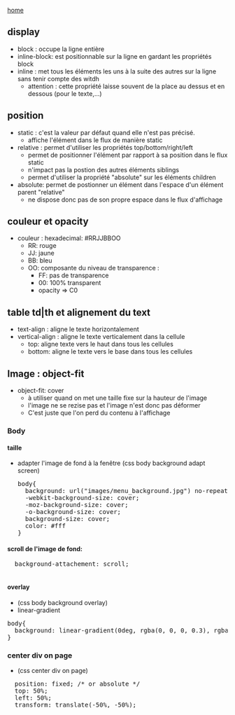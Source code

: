 [home](index.md)

## display

- block : occupe la ligne entière
- inline-block: est positionnable sur la ligne en gardant les propriétés block
- inline : met tous les éléments les uns à la suite des autres sur la ligne sans tenir compte des witdh
  - attention : cette propriété laisse souvent de la place au dessus et en dessous (pour le texte,...)

## position

- static : c'est la valeur par défaut quand elle n'est pas précisé.
  - affiche l'élément dans le flux de manière static
- relative : permet d'utiliser les propriétés top/bottom/right/left
  - permet de positionner l'élément par rapport à sa position dans le flux static
  - n'impact pas la postion des autres éléments siblings
  - permet d'utiliser la propriété "absolute" sur les éléments children
- absolute: permet de postionner un élément dans l'espace d'un élément parent "relative"
  - ne dispose donc pas de son propre espace dans le flux d'affichage

## couleur et opacity

- couleur : hexadecimal: #RRJJBBOO
  - RR: rouge
  - JJ: jaune
  - BB: bleu
  - OO: composante du niveau de transparence :
    - FF: pas de transparence
    - 00: 100% transparent
    - opacity => C0

## table td|th et alignement du text

- text-align : aligne le texte horizontalement
- vertical-align : aligne le texte verticalement dans la cellule
  - top: aligne texte vers le haut dans tous les cellules
  - bottom: aligne le texte vers le base dans tous les cellules

## Image : object-fit

- object-fit: cover
  - à utiliser quand on met une taille fixe sur la hauteur de l'image
  - l'image ne se rezise pas et l'image n'est donc pas déformer
  - C'est juste que l'on perd du contenu à l'affichage

### Body

#### taille

- adapter l'image de fond à la fenêtre
  (css body background adapt screen)
  <pre>
  body{
    background: url("images/menu_background.jpg") no-repeat center center fixed;
    -webkit-background-size: cover;
    -moz-background-size: cover;
    -o-background-size: cover;
    background-size: cover;
    color: #fff
  }  
  </pre>

#### scroll de l'image de fond:

  <pre>
  background-attachement: scroll;
  </pre>

#### overlay

- (css body background overlay)
- linear-gradient
<pre>
body{
  background: linear-gradient(0deg, rgba(0, 0, 0, 0.3), rgba(0, 0, 0, 0.3)), url("images/menu_background.jpg") no-repeat center center fixed;
}
</pre>

### center div on page

- (css center div on page)
<pre>
  position: fixed; /* or absolute */
  top: 50%;
  left: 50%;
  transform: translate(-50%, -50%);
</pre>
